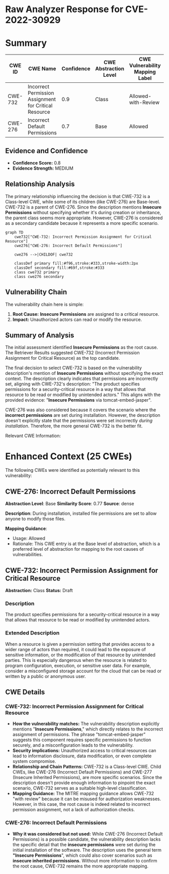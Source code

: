 # Raw Analyzer Response for CVE-2022-30929

# Summary
| CWE ID | CWE Name | Confidence | CWE Abstraction Level | CWE Vulnerability Mapping Label | CWE-Vulnerability Mapping Notes |
|---|---|---|---|---|---|
| CWE-732 | Incorrect Permission Assignment for Critical Resource | 0.9 | Class | Allowed-with-Review | Primary CWE |
| CWE-276 | Incorrect Default Permissions | 0.7 | Base | Allowed | Secondary Candidate |

## Evidence and Confidence

*   **Confidence Score:** 0.8
*   **Evidence Strength:** MEDIUM

## Relationship Analysis
The primary relationship influencing the decision is that CWE-732 is a Class-level CWE, while some of its children (like CWE-276) are Base-level. CWE-732 is a parent of CWE-276. Since the description mentions **Insecure Permissions** without specifying whether it's during creation or inheritance, the parent class seems more appropriate. However, CWE-276 is considered as a secondary candidate because it represents a more specific scenario.

```mermaid
graph TD
    cwe732["CWE-732: Incorrect Permission Assignment for Critical Resource"]
    cwe276["CWE-276: Incorrect Default Permissions"]
    
    cwe276 -->|CHILDOF| cwe732
    
    classDef primary fill:#f96,stroke:#333,stroke-width:2px
    classDef secondary fill:#69f,stroke:#333
    class cwe732 primary
    class cwe276 secondary
```

## Vulnerability Chain
The vulnerability chain here is simple:
1.  **Root Cause:** **Insecure Permissions** are assigned to a critical resource.
2.  **Impact:** Unauthorized actors can read or modify the resource.

## Summary of Analysis
The initial assessment identified **Insecure Permissions** as the root cause. The Retriever Results suggested CWE-732 (Incorrect Permission Assignment for Critical Resource) as the top candidate.

The final decision to select CWE-732 is based on the vulnerability description's mention of **Insecure Permissions** without specifying the exact context. The description clearly indicates that permissions are incorrectly set, aligning with CWE-732's description: "The product specifies permissions for a security-critical resource in a way that allows that resource to be read or modified by unintended actors." This aligns with the provided evidence: "**Insecure Permissions** via tomcat-embed-jasper".

CWE-276 was also considered because it covers the scenario where the **incorrect permissions** are set during installation. However, the description doesn't explicitly state that the permissions were set incorrectly *during installation*. Therefore, the more general CWE-732 is the better fit.

Relevant CWE Information:

# Enhanced Context (25 CWEs)
The following CWEs were identified as potentially relevant to this vulnerability:

## CWE-276: Incorrect Default Permissions
**Abstraction Level**: Base
**Similarity Score**: 0.77
**Source**: dense

**Description**:
During installation, installed file permissions are set to allow anyone to modify those files.

**Mapping Guidance**:
- Usage: Allowed
- Rationale: This CWE entry is at the Base level of abstraction, which is a preferred level of abstraction for mapping to the root causes of vulnerabilities.

## CWE-732: Incorrect Permission Assignment for Critical Resource
**Abstraction:** Class
**Status:** Draft

### Description
The product specifies permissions for a security-critical resource in a way that allows that resource to be read or modified by unintended actors.

### Extended Description
When a resource is given a permission setting that provides access to a wider range of actors than required, it could lead to the exposure of sensitive information, or the modification of that resource by unintended parties. This is especially dangerous when the resource is related to program configuration, execution, or sensitive user data. For example, consider a misconfigured storage account for the cloud that can be read or written by a public or anonymous user.

## CWE Details

### CWE-732: Incorrect Permission Assignment for Critical Resource
*   **How the vulnerability matches:** The vulnerability description explicitly mentions "**Insecure Permissions**," which directly relates to the incorrect assignment of permissions. The phrase "tomcat-embed-jasper" suggests this component requires specific permissions to function securely, and a misconfiguration leads to the vulnerability.
*   **Security implications:** Unauthorized access to critical resources can lead to information disclosure, data modification, or even complete system compromise.
*   **Relationship and Chain Patterns:** CWE-732 is a Class-level CWE. Child CWEs, like CWE-276 (Incorrect Default Permissions) and CWE-277 (Insecure Inherited Permissions), are more specific scenarios. Since the description doesn't provide enough information to pinpoint the exact scenario, CWE-732 serves as a suitable high-level classification.
*   **Mapping Guidance:** The MITRE mapping guidance allows CWE-732 "with review" because it can be misused for authorization weaknesses. However, in this case, the root cause is indeed related to incorrect permission assignment, not a lack of authorization checks.

### CWE-276: Incorrect Default Permissions
*   **Why it was considered but not used:** While CWE-276 (Incorrect Default Permissions) is a possible candidate, the vulnerability description lacks the specific detail that the **insecure permissions** were set during the initial installation of the software. The description uses the general term **"Insecure Permissions**", which could also cover scenarios such as **insecure inherited permissions**. Without more information to confirm the root cause, CWE-732 remains the more appropriate mapping.